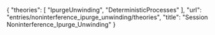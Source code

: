 {
    "theories": [
        "IpurgeUnwinding",
        "DeterministicProcesses"
    ],
    "url": "entries/noninterference_ipurge_unwinding/theories",
    "title": "Session Noninterference_Ipurge_Unwinding"
}
